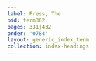 ```yaml
---
label: Press, The
pid: term362
pages: 331|432
order: '0784'
layout: generic_index_term
collection: index-headings
---
```

